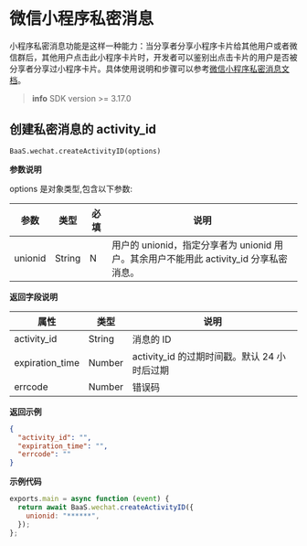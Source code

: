 # 微信小程序私密消息

小程序私密消息功能是这样一种能力：当分享者分享小程序卡片给其他用户或者微信群后，其他用户点击此小程序卡片时，开发者可以鉴别出点击卡片的用户是否被分享者分享过小程序卡片。具体使用说明和步骤可以参考[微信小程序私密消息文档](https://developers.weixin.qq.com/miniprogram/dev/framework/open-ability/share/private-message.html)。

> **info**
> SDK version >= 3.17.0

## 创建私密消息的 activity_id

`BaaS.wechat.createActivityID(options)`

**参数说明**

options 是对象类型,包含以下参数:

| 参数    | 类型   | 必填 | 说明                                                                                   |
| ------- | ------ | ---- | -------------------------------------------------------------------------------------- |
| unionid | String | N    | 用户的 unionid，指定分享者为 unionid 用户。其余用户不能用此 activity_id 分享私密消息。 |

**返回字段说明**

| 属性            | 类型   | 说明                                         |
| --------------- | ------ | -------------------------------------------- |
| activity_id     | String | 消息的 ID                                    |
| expiration_time | Number | activity_id 的过期时间戳。默认 24 小时后过期 |
| errcode         | Number | 错误码                                       |

**返回示例**

```JSON
{
  "activity_id": "",
  "expiration_time": "",
  "errcode": ""
}
```

**示例代码**

```js
exports.main = async function (event) {
  return await BaaS.wechat.createActivityID({
    unionid: "******",
  });
};
```
